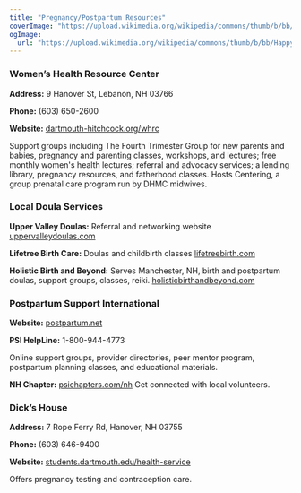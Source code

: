 ```yaml
---
title: "Pregnancy/Postpartum Resources"
coverImage: "https://upload.wikimedia.org/wikipedia/commons/thumb/b/bb/Happy-mother-with-baby.jpg/640px-Happy-mother-with-baby.jpg"
ogImage:
  url: "https://upload.wikimedia.org/wikipedia/commons/thumb/b/bb/Happy-mother-with-baby.jpg/640px-Happy-mother-with-baby.jpg"
---
```


### Women’s Health Resource Center

**Address:** 9 Hanover St, Lebanon, NH 03766

**Phone:** (603) 650-2600

**Website:** [dartmouth-hitchcock.org/whrc](https://www.dartmouth-hitchcock.org/whrc)

Support groups including The Fourth Trimester Group for new parents and babies, pregnancy and parenting classes, workshops, and lectures; free monthly women's health lectures; referral and advocacy services; a lending library, pregnancy resources, and fatherhood classes. Hosts Centering, a group prenatal care program run by DHMC midwives.

### Local Doula Services

**Upper Valley Doulas:** Referral and networking website
[uppervalleydoulas.com](https://www.uppervalleydoulas.com/)

**Lifetree Birth Care:** Doulas and childbirth classes
[lifetreebirth.com](https://www.lifetreebirth.com/)

**Holistic Birth and Beyond:** Serves Manchester, NH, birth and postpartum doulas, support groups, classes, reiki.
[holisticbirthandbeyond.com](https://www.holisticbirthandbeyond.com/)

### Postpartum Support International

**Website:** [postpartum.net](https://www.postpartum.net/)

**PSI HelpLine:** 1-800-944-4773

Online support groups, provider directories, peer mentor program, postpartum planning classes, and educational materials.

**NH Chapter:** [psichapters.com/nh](https://psichapters.com/nh/)
Get connected with local volunteers.

### Dick’s House

**Address:** 7 Rope Ferry Rd, Hanover, NH 03755

**Phone:** (603) 646-9400

**Website:** [students.dartmouth.edu/health-service](https://students.dartmouth.edu/health-service/)

Offers pregnancy testing and contraception care.
